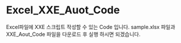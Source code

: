 # Excel_XXE_Auot_Code


Excel파일에 XXE 스크립트 작성할 수 있는 Code 입니다. 
sample.xlsx 파일과 XXE_Aout_Code 파일을 다운로드 후 실행 하시면 되겠습니다. 
